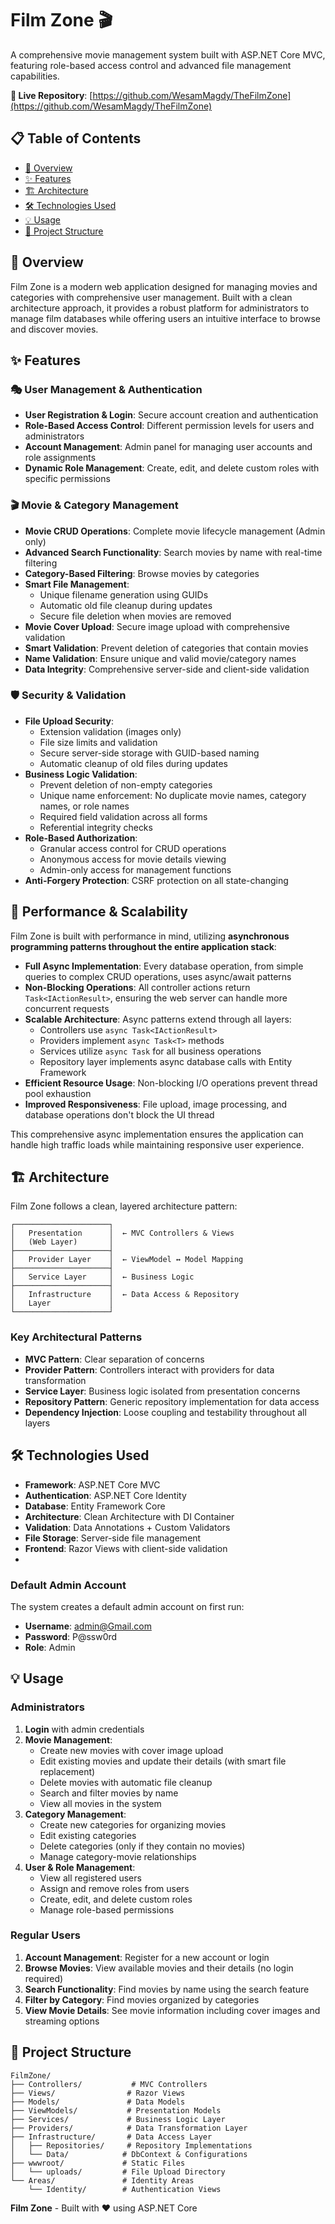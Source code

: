 # Film Zone 🎬

A comprehensive movie management system built with ASP.NET Core MVC, featuring role-based access control and advanced file management capabilities.

**🔗 Live Repository**: [https://github.com/WesamMagdy/TheFilmZone](https://github.com/WesamMagdy/TheFilmZone)

## 📋 Table of Contents

- [🎯 Overview](#-overview)
- [✨ Features](#-features)
- [🏗️ Architecture](#-architecture)
- [🛠️ Technologies Used](#-technologies-used)
- [💡 Usage](#-usage)
- [📁 Project Structure](#-project-structure)


## 🎯 Overview

Film Zone is a modern web application designed for managing movies and categories with comprehensive user management. Built with a clean architecture approach, it provides a robust platform for administrators to manage film databases while offering users an intuitive interface to browse and discover movies.

## ✨ Features

### 🎭 User Management & Authentication
- **User Registration & Login**: Secure account creation and authentication
- **Role-Based Access Control**: Different permission levels for users and administrators
- **Account Management**: Admin panel for managing user accounts and role assignments
- **Dynamic Role Management**: Create, edit, and delete custom roles with specific permissions

### 🎬 Movie & Category Management
- **Movie CRUD Operations**: Complete movie lifecycle management (Admin only)
- **Advanced Search Functionality**: Search movies by name with real-time filtering
- **Category-Based Filtering**: Browse movies by categories
- **Smart File Management**: 
  - Unique filename generation using GUIDs
  - Automatic old file cleanup during updates
  - Secure file deletion when movies are removed
- **Movie Cover Upload**: Secure image upload with comprehensive validation
- **Smart Validation**: Prevent deletion of categories that contain movies
- **Name Validation**: Ensure unique and valid movie/category names
- **Data Integrity**: Comprehensive server-side and client-side validation

### 🛡️ Security & Validation
- **File Upload Security**: 
  - Extension validation (images only)
  - File size limits and validation
  - Secure server-side storage with GUID-based naming
  - Automatic cleanup of old files during updates
- **Business Logic Validation**:
  - Prevent deletion of non-empty categories
  - Unique name enforcement: No duplicate movie names, category names, or role names
  - Required field validation across all forms
  - Referential integrity checks
- **Role-Based Authorization**: 
  - Granular access control for CRUD operations
  - Anonymous access for movie details viewing
  - Admin-only access for management functions
- **Anti-Forgery Protection**: CSRF protection on all state-changing 

## 🚀 Performance & Scalability

Film Zone is built with performance in mind, utilizing **asynchronous programming patterns throughout the entire application stack**:

- **Full Async Implementation**: Every database operation, from simple queries to complex CRUD operations, uses async/await patterns
- **Non-Blocking Operations**: All controller actions return `Task<IActionResult>`, ensuring the web server can handle more concurrent requests
- **Scalable Architecture**: Async patterns extend through all layers:
  - Controllers use `async Task<IActionResult>`
  - Providers implement `async Task<T>` methods
  - Services utilize `async Task` for all business operations
  - Repository layer implements async database calls with Entity Framework
- **Efficient Resource Usage**: Non-blocking I/O operations prevent thread pool exhaustion
- **Improved Responsiveness**: File upload, image processing, and database operations don't block the UI thread

This comprehensive async implementation ensures the application can handle high traffic loads while maintaining responsive user experience.

## 🏗️ Architecture

Film Zone follows a clean, layered architecture pattern:

```
┌─────────────────────┐
│   Presentation      │  ← MVC Controllers & Views
│   (Web Layer)       │
├─────────────────────┤
│   Provider Layer    │  ← ViewModel ↔ Model Mapping
├─────────────────────┤
│   Service Layer     │  ← Business Logic
├─────────────────────┤
│   Infrastructure    │  ← Data Access & Repository
│   Layer             │
└─────────────────────┘
```

### Key Architectural Patterns
- **MVC Pattern**: Clear separation of concerns
- **Provider Pattern**: Controllers interact with providers for data transformation
- **Service Layer**: Business logic isolated from presentation concerns
- **Repository Pattern**: Generic repository implementation for data access
- **Dependency Injection**: Loose coupling and testability throughout all layers

## 🛠️ Technologies Used

- **Framework**: ASP.NET Core MVC
- **Authentication**: ASP.NET Core Identity
- **Database**: Entity Framework Core
- **Architecture**: Clean Architecture with DI Container
- **Validation**: Data Annotations + Custom Validators
- **File Storage**: Server-side file management
- **Frontend**: Razor Views with client-side validation
- 
### Default Admin Account
The system creates a default admin account on first run:
- **Username**: admin@Gmail.com
- **Password**: P@ssw0rd
- **Role**: Admin

## 💡 Usage
###  Administrators
1. **Login** with admin credentials
2. **Movie Management**: 
   - Create new movies with cover image upload
   - Edit existing movies and update their details (with smart file replacement)
   - Delete movies with automatic file cleanup
   - Search and filter movies by name
   - View all movies in the system
3. **Category Management**: 
   - Create new categories for organizing movies
   - Edit existing categories
   - Delete categories (only if they contain no movies)
   - Manage category-movie relationships
4. **User & Role Management**: 
   - View all registered users
   - Assign and remove roles from users
   - Create, edit, and delete custom roles
   - Manage role-based permissions

### Regular Users
1. **Account Management**: Register for a new account or login
2. **Browse Movies**: View available movies and their details (no login required)
3. **Search Functionality**: Find movies by name using the search feature
4. **Filter by Category**: Find movies organized by categories
5. **View Movie Details**: See movie information including cover images and streaming options

## 📁 Project Structure

```
FilmZone/
├── Controllers/           # MVC Controllers
├── Views/                # Razor Views
├── Models/               # Data Models
├── ViewModels/           # Presentation Models
├── Services/             # Business Logic Layer
├── Providers/            # Data Transformation Layer
├── Infrastructure/       # Data Access Layer
│   ├── Repositories/     # Repository Implementations
│   └── Data/            # DbContext & Configurations
├── wwwroot/             # Static Files
│   └── uploads/         # File Upload Directory
└── Areas/               # Identity Areas
    └── Identity/        # Authentication Views
```
**Film Zone** - Built with ❤️ using ASP.NET Core
